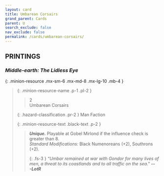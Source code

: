 ```yaml
---
layout: card
title: Umbarean Corsairs
grand_parent: Cards
parent: U
search_exclude: false
nav_exclude: false
permalink: /cards/umbarean-corsairs/
---
```


## PRINTINGS


### _Middle-earth: The Lidless Eye_

{: .minion-resource .mx-sm-6 .mx-md-8 .mx-lg-10 .mb-4 }
> {: .minion-resource-name .p-1 .pl-2 }
> > <div class="hazard-mp">2</div>
> > <div class="card-name">Umbarean Corsairs</div>
>
> {: .hazard-classification .pr-2 }
> Man Faction
>
> {: .minion-resource-text .black-text .p-2 }
> > _**Unique.**_ Playable at Gobel Mirlond if the influence check is greater than 8.  <br>_Standard Modifications:_ Black Numenoreans (+2), Southrons (+2). 
> > 
> > {: .fs-3 } 
> > _“Umbar remained at war with Gondor for many lives of men, a threat to its coastlands and to all traffic on the sea."_ ***---&#65279;LotR***  
> 
